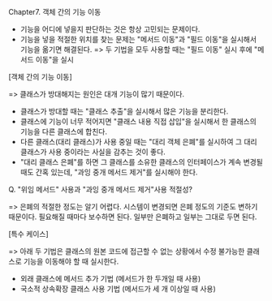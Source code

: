 Chapter7. 객체 간의 기능 이동

- 기능을 어디에 넣을지 판단하는 것은 항상 고민되는 문제이다.
- 기능을 넣을 적절한 위치를 찾는 문제는 "메서드 이동"과 "필드 이동"을 실시해서 기능을 옮기면 해결된다.
=> 두 기법을 모두 사용할 때는 "필드 이동" 실시 후에 "메서드 이동"을 실시

[객체 간의 기능 이동]

=> 클래스가 방대해지는 원인은 대개 기능이 많기 때문이다.

- 클래스가 방대할 때는 "클래스 추출"을 실시해서 많은 기능을 분리한다.
- 클래스에 기능이 너무 적어지면 "클래스 내용 직접 삽입"을 실시해서 한 클래스의 기능을 다른 클래스에 합친다.
- 다른 클래스(대리 클래스)가 사용 중일 때는 "대리 객체 은폐"를 실시하여 그 대리 클래스가 사용 중이라는 사실을 감추는 것이 좋다.
- "대리 클래스 은폐"를 하면 그 클래스를 소유한 클래스의 인터페이스가 계속 변경될 때도 간혹 있는데, "과잉 중개 메서드 제거"를 실시해야 한다.

Q. "위임 메서드" 사용과 "과잉 중개 메서드 제거"사용 적절성?

=> 은폐의 적절한 정도는 알기 어렵다. 시스템이 변경되면 은폐 정도의 기준도 변하기 때문이다.
필요해질 때마다 보수하면 된다. 일부만 은폐하고 일부는 그대로 두면 된다.


[특수 케이스]

=> 아래 두 기법은 클래스의 원본 코드에 접근할 수 없는 상황에서 수정 불가능한 클래스로 기능을 이동해야 할 때 실시한다.
- 외래 클래스에 메서드 추가 기법 (메서드가 한 두개일 때 사용)
- 국소적 상속확장 클래스 사용 기법 (메서드가 세 개 이상일 때 사용)

